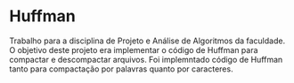 # Huffman
 
Trabalho para a disciplina de Projeto e Análise de Algoritmos da faculdade.
O objetivo deste projeto era implementar o código de Huffman para compactar e descompactar arquivos. Foi implemntado código de Huffman tanto para compactação por palavras quanto por caracteres.
